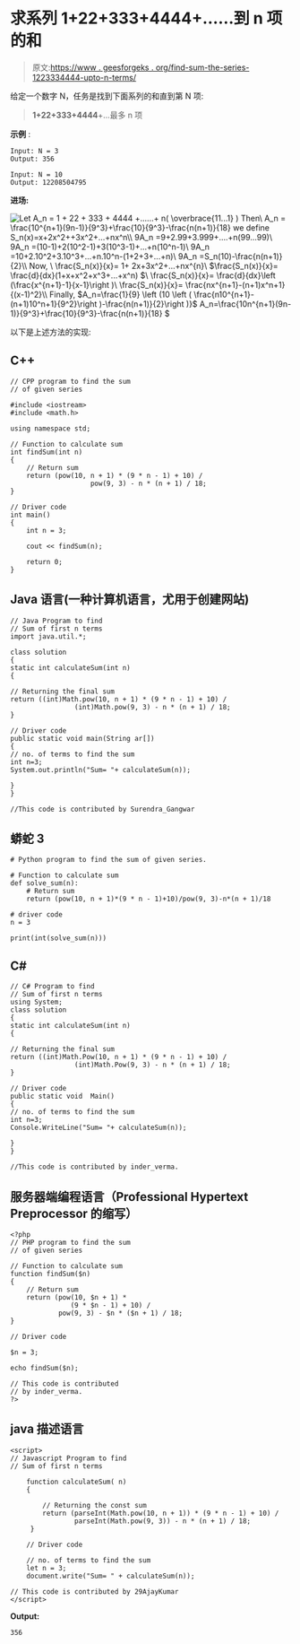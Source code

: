 # 求系列 1+22+333+4444+……到 n 项的和

> 原文:[https://www . geesforgeks . org/find-sum-the-series-1223334444-upto-n-terms/](https://www.geeksforgeeks.org/find-sum-of-the-series-1223334444-upto-n-terms/)

给定一个数字 N，任务是找到下面系列的和直到第 N 项:

> **1+22+333+4444**+…最多 n 项

**示例** :

```
Input: N = 3
Output: 356

Input: N = 10 
Output: 12208504795
```

**进场:**

![Let $A_n = 1 + 22 + 333 + 4444 +......+ n( \overbrace{11...1} )$ Then\\ $A_n = \frac{10^{n+1}(9n-1)}{9^3}+\frac{10}{9^3}-\frac{n(n+1)}{18}$ we define $S_n(x)=x+2x^2++3x^2+...+nx^n$\\\\ $9A_n$ $=9+2.99+3.999+....+n(99...99)$\\ $9A_n$ $=(10-1)+2(10^2-1)+3(10^3-1)+...+n(10^n-1)$\\ $9A_n$ $=10+2.10^2+3.10^3+...+n.10^n-(1+2+3+...+n)$\\ $9A_n$ $=S_n(10)-\frac{n(n+1)}{2}$\\\\ Now, \\ $\frac{S_n(x)}{x}= 1+ 2x+3x^2+...+nx^{n}$\\ $\frac{S_n(x)}{x}= \frac{d}{dx}(1+x+x^2+x^3+...+x^n) $\\ $\frac{S_n(x)}{x}= \frac{d}{dx}\left (\frac{x^{n+1}-1}{x-1}\right )$\\ $\frac{S_n(x)}{x}= \frac{nx^{n+1}-(n+1)x^n+1}{(x-1)^2}$\\\\ Finally, $A_n=\frac{1}{9} \left (10 \left ( \frac{n10^{n+1}-(n+1)10^n+1}{9^2}\right )-\frac{n(n+1)}{2}\right )}$ $A_n=\frac{10n^{n+1}(9n-1)}{9^3}+\frac{10}{9^3}-\frac{n(n+1)}{18}$ $   ](img/ead919b1c36af4f7756bd79184a6d4d6.png "Rendered by QuickLaTeX.com")

以下是上述方法的实现:

## C++

```
// CPP program to find the sum
// of given series

#include <iostream>
#include <math.h>

using namespace std;

// Function to calculate sum
int findSum(int n)
{
    // Return sum
    return (pow(10, n + 1) * (9 * n - 1) + 10) /
                    pow(9, 3) - n * (n + 1) / 18;
}

// Driver code
int main()
{
    int n = 3;

    cout << findSum(n);

    return 0;
}
```

## Java 语言(一种计算机语言，尤用于创建网站)

```
// Java Program to find
// Sum of first n terms
import java.util.*;

class solution
{
static int calculateSum(int n)
{

// Returning the final sum
return ((int)Math.pow(10, n + 1) * (9 * n - 1) + 10) /
                (int)Math.pow(9, 3) - n * (n + 1) / 18;
}

// Driver code
public static void main(String ar[])
{
// no. of terms to find the sum
int n=3;
System.out.println("Sum= "+ calculateSum(n));

}
}

//This code is contributed by Surendra_Gangwar
```

## 蟒蛇 3

```
# Python program to find the sum of given series.

# Function to calculate sum
def solve_sum(n):
    # Return sum
    return (pow(10, n + 1)*(9 * n - 1)+10)/pow(9, 3)-n*(n + 1)/18

# driver code
n = 3

print(int(solve_sum(n)))
```

## C#

```
// C# Program to find
// Sum of first n terms
using System;
class solution
{
static int calculateSum(int n)
{

// Returning the final sum
return ((int)Math.Pow(10, n + 1) * (9 * n - 1) + 10) /
                (int)Math.Pow(9, 3) - n * (n + 1) / 18;
}

// Driver code
public static void  Main()
{
// no. of terms to find the sum
int n=3;
Console.WriteLine("Sum= "+ calculateSum(n));

}
}

//This code is contributed by inder_verma.
```

## 服务器端编程语言（Professional Hypertext Preprocessor 的缩写）

```
<?php
// PHP program to find the sum
// of given series

// Function to calculate sum
function findSum($n)
{
    // Return sum
    return (pow(10, $n + 1) *
               (9 * $n - 1) + 10) /
            pow(9, 3) - $n * ($n + 1) / 18;
}

// Driver code

$n = 3;

echo findSum($n);

// This code is contributed
// by inder_verma.
?>
```

## java 描述语言

```
<script>
// Javascript Program to find
// Sum of first n terms

    function calculateSum( n)
    {

        // Returning the const sum
        return (parseInt(Math.pow(10, n + 1)) * (9 * n - 1) + 10) /
                parseInt(Math.pow(9, 3)) - n * (n + 1) / 18;
     }

    // Driver code

    // no. of terms to find the sum
    let n = 3;
    document.write("Sum= " + calculateSum(n));

// This code is contributed by 29AjayKumar 
</script>
```

**Output:** 

```
356
```